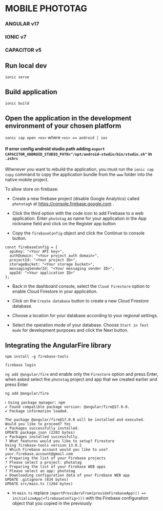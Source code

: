 # MOBILE PHOTOTAG

### ANGULAR v17

### IONIC v7

### CAPACITOR v5

## Run local dev

`ionic serve`

## Build application

`ionic build`

## Open the application in the development environment of your chosen platform

`ionic cap open <os>` where `<os> == android | ios`

#### If error config android studio path adding `export CAPACITOR_ANDROID_STUDIO_PATH="/opt/android-studio/bin/studio.sh"` in `.zshrc`

Whenever you want to rebuild the application, you must run the `ionic cap copy` command to copy the application bundle from the `www` folder into the native mobile project.

To allow store on firebase:

- Create a new firebase project (disable Google Analytics) called `phototagh` at https://console.firebase.google.com .

- Click the third option with the code icon to add Firebase to a web application. Enter `phototag` as name for your application in the App nickname field and click on the Register app button

- Copy the `firebaseConfig` object and click the Continue to console button.

```
const firebaseConfig = {
  apiKey: "<Your API key>",
  authDomain: "<Your project auth domain>",
  projectId: "<Your project ID>",
  storageBucket: "<Your storage bucket>",
  messagingSenderId: "<Your messaging sender ID>",
  appId: "<Your application ID>"
};
```

- Back in the dashboard console, select the `Cloud Firestore` option to enable Cloud Firestore in your application.

- Click on the `Create database` button to create a new Cloud Firestore database.

- Choose a location for your database according to your regional settings.

- Select the operation mode of your database. Choose `Start in Test mode` for development purposes and click the Next button.

## Integrating the AngularFire library

`npm install -g firebase-tools`

`firebase login`

`ng add @angular/fire` and enable only the `Firestore` option and press Enter, when asked select the `phototag` project and app that we created earlier and press Enter

```
ng add @angular/fire

ℹ Using package manager: npm
✔ Found compatible package version: @angular/fire@17.0.0.
✔ Package information loaded.

The package @angular/fire@17.0.0 will be installed and executed.
Would you like to proceed? Yes
✔ Packages successfully installed.
UPDATE package.json (2203 bytes)
✔ Packages installed successfully.
? What features would you like to setup? Firestore
Using firebase-tools version 13.0.2
? Which Firebase account would you like to use? your.firebase.account@gmail.com
✔ Preparing the list of your Firebase projects
? Please select a project: phototag
✔ Preparing the list of your Firebase WEB apps
? Please select an app: phototag
✔ Downloading configuration data of your Firebase WEB app
UPDATE .gitignore (834 bytes)
UPDATE src/main.ts (1204 bytes)
```

- in `main.ts` replace <firebaseConfig> `importProvidersFrom(provideFirebaseApp(() => initializeApp(<firebaseConfig>)))` with the Firebase configuration object that you copied in the previously
